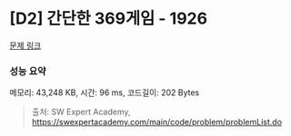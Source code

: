 # [D2] 간단한 369게임 - 1926 

[문제 링크](https://swexpertacademy.com/main/code/problem/problemDetail.do?contestProbId=AV5PTeo6AHUDFAUq) 

### 성능 요약

메모리: 43,248 KB, 시간: 96 ms, 코드길이: 202 Bytes



> 출처: SW Expert Academy, https://swexpertacademy.com/main/code/problem/problemList.do